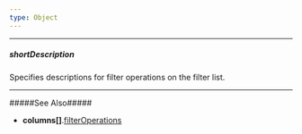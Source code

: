 ```yaml
---
type: Object
---
```

---
##### shortDescription
Specifies descriptions for filter operations on the filter list.

---
#####See Also#####
- **columns[]**.[filterOperations](/api-reference/10%20UI%20Widgets/GridBase/1%20Configuration/columns/filterOperations.md '{basewidgetpath}/Configuration/columns/#filterOperations')